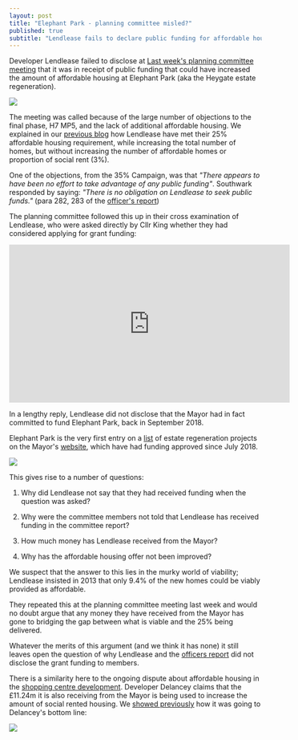 ```yaml
---
layout: post
title: "Elephant Park - planning committee misled?"
published: true 
subtitle: "Lendlease fails to declare public funding for affordable housing"
---
```


Developer Lendlease failed to disclose at [Last week's planning committee meeting](http://35percent.org/2020-03-01-final-heygate-application-planning-committee-misled/) that it was in receipt of public funding that could have increased the amount of affordable housing at Elephant Park (aka the Heygate estate regeneration). 

![](http://35percent.org/img/eparkaerial.jpg)

The meeting was called because of the large number of objections to the final phase, H7 MP5, and the lack of additional affordable housing.  We explained in our [previous blog](http://35percent.org/2020-02-21-heygate-final-chapter-and-chance-for-southwark-to-redeem-itself/) how Lendlease have met their 25% affordable housing requirement, while increasing the total number of homes, but without increasing the number of affordable homes or proportion of social rent (3%).

One of the objections, from the 35% Campaign, was that _"There appears to have been no effort to take advantage of any public funding"_.  Southwark responded  by saying: _"There is no obligation on Lendlease to seek public funds."_ (para 282, 283 of the [officer's report](http://moderngov.southwark.gov.uk/documents/s87381/Report%20Plot%20H7%20Heygate%20Street%20within%20land%20bounded%20by%20Elephant%20Park%20to%20the%20north%20Plot%20H2%20to%20the%20wes.pdf))

The planning committee followed this up in their cross examination of Lendlease, who were asked directly by Cllr King whether they had considered applying for grant funding:

<iframe width="560" height="315" src="https://www.youtube.com/embed/uYXZEWz7-wo?t=8782" frameborder="0" allow="accelerometer; autoplay; encrypted-media; gyroscope; picture-in-picture" allowfullscreen></iframe>

In a lengthy reply, Lendlease did not disclose that the Mayor had in fact committed to fund Elephant Park, back in September 2018. 

Elephant Park is the very first entry on a [list](https://www.london.gov.uk/sites/default/files/31.07.19_for_website_-_estate_regen_projects_approved_after_18_july_2018.pdf) of estate regeneration projects on the Mayor's [website](https://www.london.gov.uk/what-we-do/housing-and-land/increasing-housing-supply/estate-regeneration-data), which have had funding approved since July 2018.

![](http://35percent.org/img/screenshotglafunding.png)

This gives rise to a number of questions:

1. Why did Lendlease not say that they had received funding when the question was asked?

2. Why were the committee members not told that Lendlease has received funding in the committee report?

3. How much money has Lendlease received from the Mayor?

4. Why has the affordable housing offer not been improved?

We suspect that the answer to this lies in the murky world of viability; Lendlease insisted in 2013 that only 9.4% of the new homes could be viably provided as affordable.

They repeated this at the planning committee meeting last week and would no doubt argue that any money they have received from the Mayor has gone to bridging the gap between what is viable and the 25% being delivered.

Whatever the merits of this argument (and we think it has none) it still leaves open the question of why Lendlease and the [officers report](http://moderngov.southwark.gov.uk/documents/s87381/Report%20Plot%20H7%20Heygate%20Street%20within%20land%20bounded%20by%20Elephant%20Park%20to%20the%20north%20Plot%20H2%20to%20the%20wes.pdf) did not disclose the grant funding to members. 

There is a similarity here to the ongoing dispute about affordable housing in the [shopping centre development](https://35percent.org/shopping-centre). Developer Delancey claims that the £11.24m it is also receiving from the Mayor is being used to increase the amount of social rented housing. We [showed previously](http://35percent.org/2018-07-02-viability-and-delancey/) how it was going to Delancey's bottom line:

![](http://35percent.org/img/delanceyfvaprofit.png)

<meta name="twitter:card" content="summary_large_image" />

<meta name="twitter:site" content="@35percent_EAN" />

<meta name="twitter:title" content="Elephant Park - Planning Committee misled" />

<meta name="twitter:description" content="Lendlease failed to declare that it was in receipt of public funding that could have increased the amount of affordable housing at its Heygate estate regeneration." />

<meta name="twitter:image" content="http://35percent.org/img/eparkaerial.jpg" />
